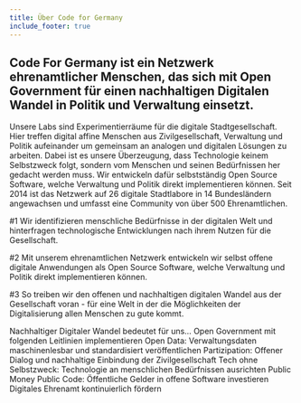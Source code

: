 ```yaml
---
title: Über Code for Germany
include_footer: true
---
```


## Code For Germany ist ein Netzwerk ehrenamtlicher Menschen, das sich mit Open Government für einen nachhaltigen Digitalen Wandel in Politik und Verwaltung einsetzt. 

Unsere Labs sind Experimentierräume für die digitale Stadtgesellschaft. Hier treffen digital affine Menschen aus Zivilgesellschaft, Verwaltung und Politik aufeinander um gemeinsam an analogen und digitalen Lösungen zu arbeiten. Dabei ist es unsere Überzeugung, dass Technologie keinem Selbstzweck folgt, sondern vom Menschen und seinen Bedürfnissen her gedacht werden muss. 
Wir entwickeln dafür selbstständig Open Source Software, welche Verwaltung und Politik direkt implementieren können. Seit 2014 ist das Netzwerk auf 26 digitale Stadtlabore in 14 Bundesländern angewachsen und umfasst eine Community von über 500 Ehrenamtlichen. 

#1 Wir identifizieren menschliche Bedürfnisse in der digitalen Welt und hinterfragen technologische Entwicklungen nach ihrem Nutzen für die Gesellschaft. 

#2 Mit unserem ehrenamtlichen Netzwerk entwickeln wir selbst offene digitale Anwendungen als Open Source Software, welche Verwaltung und Politik direkt implementieren können.

#3 So treiben wir den offenen und nachhaltigen digitalen Wandel aus der Gesellschaft voran - für eine Welt in der die Möglichkeiten der Digitalisierung allen Menschen zu gute kommt.   

Nachhaltiger Digitaler Wandel bedeutet für uns…
Open Government mit folgenden Leitlinien implementieren 
Open Data: Verwaltungsdaten maschinenlesbar und standardisiert veröffentlichen
Partizipation: Offener Dialog und nachhaltige Einbindung der Zivilgesellschaft 
Tech ohne Selbstzweck: Technologie an menschlichen Bedürfnissen ausrichten 
Public Money Public Code: Öffentliche Gelder in offene Software investieren 
Digitales Ehrenamt kontinuierlich fördern
